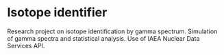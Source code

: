 # Isotope identifier

Research project on isotope identification by gamma spectrum. Simulation of gamma spectra and statistical analysis. Use of IAEA Nuclear Data Services API. 
